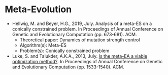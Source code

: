 # Meta-Evolution

* Hellwig, M. and Beyer, H.G., 2019, July. Analysis of a meta-ES on a conically constrained problem. In Proceedings of Annual Conference on Genetic and Evolutionary Computation (pp. 673-681). ACM.
  * Theoretical paper: Dynamics of mutation strength control
  * Algorithm(s): Meta-ES
  * Problem(s): Conically constrained problem
* Luke, S. and Talukder, A.K.A., 2013, July. [Is the meta-EA a viable optimization method?](). In Proceedings of Annual Conference on Genetic and Evolutionary Computation (pp. 1533-1540). ACM.
